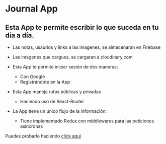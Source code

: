 # Journal App
## Esta App te permite escribir lo que suceda en tu día a día.

-   Las notas, usaurios y links a las imagenes, se almacenaran en Firebase
-   Las imagenes que cargues, se cargaran a cloudinary.com 


-   Esta App te permite iniciar sesión de dos maneras:
    -   Con Google
    -   Registrándote en la App

-   Esta App maneja rutas públicas y privadas
    -   Haciendo uso de React-Router

-   La App tiene un único flujo de la información:
    -    Tiene implementado Redux con middlewares para las peticiones asíncronas

Puedes probarlo haciendo [click aquí](https://mpercif.github.io/journal-app/)
